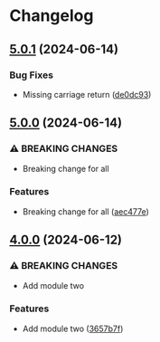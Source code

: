# Changelog

## [5.0.1](https://github.com/traksharp/some-actions/compare/module-two-v5.0.0...module-two-v5.0.1) (2024-06-14)


### Bug Fixes

* Missing carriage return ([de0dc93](https://github.com/traksharp/some-actions/commit/de0dc93f7e314ad8d6d8d2899b57bfde543f9cf7))

## [5.0.0](https://github.com/traksharp/some-actions/compare/module-two-v4.0.0...module-two-v5.0.0) (2024-06-14)


### ⚠ BREAKING CHANGES

* Breaking change for all

### Features

* Breaking change for all ([aec477e](https://github.com/traksharp/some-actions/commit/aec477e2609a52d9ad1b043301cc85b2f9575edb))

## [4.0.0](https://github.com/traksharp/some-actions/compare/module-two-v3.1.0...module-two-v4.0.0) (2024-06-12)


### ⚠ BREAKING CHANGES

* Add module two

### Features

* Add module two ([3657b7f](https://github.com/traksharp/some-actions/commit/3657b7f776469dc62f5e0e2b5ae49ca1a7c51870))
